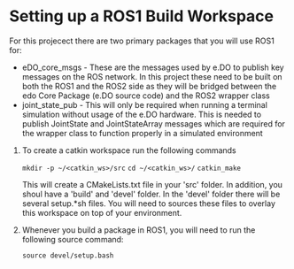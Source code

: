 # Setting up a ROS1 Build Workspace

For this projecect there are two primary packages that you will use ROS1 for:
* eDO_core_msgs - These are the messages used by e.DO to publish key messages on the ROS network.  In this project these need to be built on both the ROS1 and the ROS2 side as they will be bridged between the edo Core Package (e.DO source code) and the ROS2 wrapper class
* joint_state_pub - This will only be required when running a terminal simulation without usage of the e.DO hardware.  This is needed to publish JointState and JointStateArray messages which are required for the wrapper class to function properly in a simulated environment


1. To create a catkin workspace run the following commands
    
    `mkdir -p ~/<catkin_ws>/src`
    `cd ~/<catkin_ws>/`
    `catkin_make`

    This will create a CMakeLists.txt file in your 'src' folder.  In addition, you shoul have a 'build' and 'devel' folder.  In the 'devel' folder there will be several setup.*sh files.  You will need to sources these files to overlay this workspace on top of your environment.

2. Whenever you build a package in ROS1, you will need to run the following source command:

    `source devel/setup.bash`